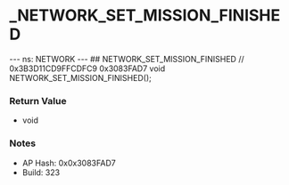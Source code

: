 # _NETWORK_SET_MISSION_FINISHED

--- ns: NETWORK --- ## NETWORK_SET_MISSION_FINISHED  // 0x3B3D11CD9FFCDFC9 0x3083FAD7 void NETWORK_SET_MISSION_FINISHED();

### Return Value
* void

### Notes
* AP Hash: 0x0x3083FAD7
* Build: 323

